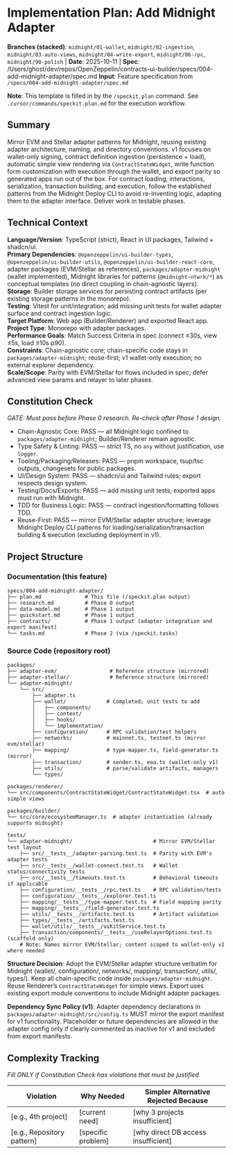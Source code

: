 # Implementation Plan: Add Midnight Adapter

**Branches (stacked)**: `midnight/01-wallet`, `midnight/02-ingestion`, `midnight/03-auto-views`, `midnight/04-write-export`, `midnight/06-rpc`, `midnight/90-polish` | **Date**: 2025-10-11 | **Spec**: /Users/ghost/dev/repos/OpenZeppelin/contracts-ui-builder/specs/004-add-midnight-adapter/spec.md
**Input**: Feature specification from `/specs/004-add-midnight-adapter/spec.md`

**Note**: This template is filled in by the `/speckit.plan` command. See `.cursor/commands/speckit.plan.md` for the execution workflow.

## Summary

Mirror EVM and Stellar adapter patterns for Midnight, reusing existing adapter architecture, naming, and directory conventions. v1 focuses on wallet-only signing, contract definition ingestion (persistence + load), automatic simple view rendering via `ContractStateWidget`, write function form customization with execution through the wallet, and export parity so generated apps run out of the box. For contract loading, interactions, serialization, transaction building, and execution, follow the established patterns from the Midnight Deploy CLI to avoid re-inventing logic, adapting them to the adapter interface. Deliver work in testable phases.

## Technical Context

<!--
  ACTION REQUIRED: Replace the content in this section with the technical details
  for the project. The structure here is presented in advisory capacity to guide
  the iteration process.
-->

**Language/Version**: TypeScript (strict), React in UI packages, Tailwind + shadcn/ui.  
**Primary Dependencies**: `@openzeppelin/ui-builder-types`, `@openzeppelin/ui-builder-utils`, `@openzeppelin/ui-builder-react-core`, adapter packages (EVM/Stellar as references), `packages/adapter-midnight` (wallet implemented), Midnight libraries for patterns (`@midnight-ntwrk/*`) as conceptual templates (no direct coupling in chain-agnostic layers).  
**Storage**: Builder storage services for persisting contract artifacts (per existing storage patterns in the monorepo).  
**Testing**: Vitest for unit/integration; add missing unit tests for wallet adapter surface and contract ingestion logic.  
**Target Platform**: Web app (Builder/Renderer) and exported React app.  
**Project Type**: Monorepo with adapter packages.  
**Performance Goals**: Match Success Criteria in spec (connect ≤30s, view ≤5s, load ≤10s p90).  
**Constraints**: Chain-agnostic core; chain-specific code stays in `packages/adapter-midnight`; reuse-first; v1 wallet-only execution; no external explorer dependency.  
**Scale/Scope**: Parity with EVM/Stellar for flows included in spec; defer advanced view params and relayer to later phases.

## Constitution Check

_GATE: Must pass before Phase 0 research. Re-check after Phase 1 design._

- Chain-Agnostic Core: PASS — all Midnight logic confined to `packages/adapter-midnight`; Builder/Renderer remain agnostic.
- Type Safety & Linting: PASS — strict TS, no `any` without justification, use `logger`.
- Tooling/Packaging/Releases: PASS — pnpm workspace, tsup/tsc outputs, changesets for public packages.
- UI/Design System: PASS — shadcn/ui and Tailwind rules; export respects design system.
- Testing/Docs/Exports: PASS — add missing unit tests; exported apps must run with Midnight.
- TDD for Business Logic: PASS — contract ingestion/formatting follows TDD.
- Reuse-First: PASS — mirror EVM/Stellar adapter structure; leverage Midnight Deploy CLI patterns for loading/serialization/transaction building & execution (excluding deployment in v1).

## Project Structure

### Documentation (this feature)

```
specs/004-add-midnight-adapter/
├── plan.md              # This file (/speckit.plan output)
├── research.md          # Phase 0 output
├── data-model.md        # Phase 1 output
├── quickstart.md        # Phase 1 output
├── contracts/           # Phase 1 output (adapter integration and export manifest)
└── tasks.md             # Phase 2 (via /speckit.tasks)
```

### Source Code (repository root)

<!--
  ACTION REQUIRED: Replace the placeholder tree below with the concrete layout
  for this feature. Delete unused options and expand the chosen structure with
  real paths (e.g., apps/admin, packages/something). The delivered plan must
  not include Option labels.
-->

```
packages/
├── adapter-evm/                 # Reference structure (mirrored)
├── adapter-stellar/             # Reference structure (mirrored)
└── adapter-midnight/
    └── src/
        ├── adapter.ts
        ├── wallet/             # Completed; unit tests to add
        │   ├── components/
        │   ├── context/
        │   ├── hooks/
        │   └── implementation/
        ├── configuration/      # RPC validation/test helpers
        ├── networks/           # mainnet.ts, testnet.ts (mirror evm/stellar)
        ├── mapping/            # type-mapper.ts, field-generator.ts (mirror)
        ├── transaction/        # sender.ts, eoa.ts (wallet-only v1)
        ├── utils/              # parse/validate artifacts, managers
        └── types/

packages/renderer/
└── src/components/ContractStateWidget/ContractStateWidget.tsx  # auto simple views

packages/builder/
└── src/core/ecosystemManager.ts  # adapter instantiation (already supports midnight)

tests/
└── adapter-midnight/                          # Mirror EVM/Stellar test layout
    ├── src/__tests__/adapter-parsing.test.ts  # Parity with EVM's adapter tests
    ├── src/__tests__/wallet-connect.test.ts   # Wallet status/connectivity tests
    ├── src/__tests__/timeouts.test.ts         # Behavioral timeouts if applicable
    ├── configuration/__tests__/rpc.test.ts    # RPC validation/tests
    ├── configuration/__tests__/explorer.test.ts
    ├── mapping/__tests__/type-mapper.test.ts  # Field mapping parity
    ├── mapping/__tests__/field-generator.test.ts
    ├── utils/__tests__/artifacts.test.ts      # Artifact validation
    ├── types/__tests__/artifacts.test.ts
    ├── wallet/utils/__tests__/uiKitService.test.ts
    ├── transaction/components/__tests__/useRelayerOptions.test.ts (scaffold only)
    # Note: Names mirror EVM/Stellar; content scoped to wallet-only v1 where needed
```

**Structure Decision**: Adopt the EVM/Stellar adapter structure verbatim for Midnight (wallet/, configuration/, networks/, mapping/, transaction/, utils/, types/). Keep all chain-specific code inside `packages/adapter-midnight`. Reuse Renderer’s `ContractStateWidget` for simple views. Export uses existing export module conventions to include Midnight adapter packages.

**Dependency Sync Policy (v1)**: Adapter dependency declarations in `packages/adapter-midnight/src/config.ts` MUST mirror the export manifest for v1 functionality. Placeholder or future dependencies are allowed in the adapter config only if clearly commented as inactive for v1 and excluded from export manifests.

## Complexity Tracking

_Fill ONLY if Constitution Check has violations that must be justified_

| Violation                  | Why Needed         | Simpler Alternative Rejected Because |
| -------------------------- | ------------------ | ------------------------------------ |
| [e.g., 4th project]        | [current need]     | [why 3 projects insufficient]        |
| [e.g., Repository pattern] | [specific problem] | [why direct DB access insufficient]  |
